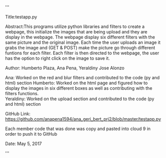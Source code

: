 '''

Title:testapp.py

Abstract:This programs utilize python libraries and filters to create a webpage, this
         initialize the images that are being upload and they are display in the webpage.
         The webpage display six different filters with the same picture and the original
         image.
         Each time the user uploads an image it grabs the image and (GET & POST) make the 
         picture go through different funtions for each filter. Each filter is then directed to the webpage,
         the user has the option to right click on the image to save it.
 
 
Author: Humberto Plaza, Ana Pena, Yeraldiny Jose Alonzo


Ana: Worked on the red and blur filters and contributed to the code (py and html) section
Humberto: Worked on the html page and figured how to display the images in six different boxes as well
          as contributing with the filters functions.       
Yeraldiny: Worked on the upload section and contributed to the code (py and html) section

GitHub Link: https://github.com/anapena1594/ana_geri_bert_prj2/blob/master/testapp.py

Each member code that was done was copy and pasted into cloud 9 in order to push it to GitHub

Date: May 5, 2017

'''
